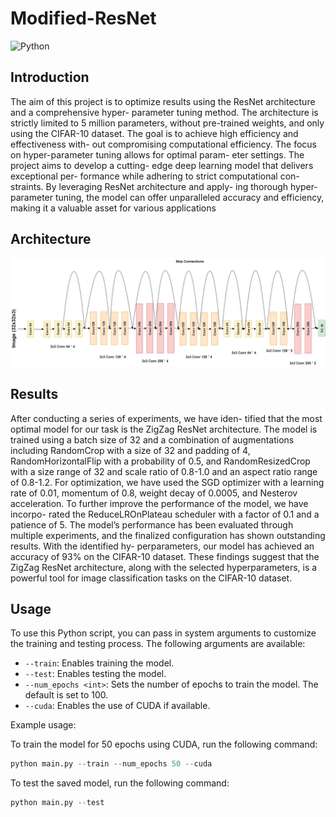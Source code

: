 # Modified-ResNet

![Python](https://img.shields.io/badge/Python-3.10-blue)

## Introduction
The aim of this project is to optimize results using
the ResNet architecture and a comprehensive hyper-
parameter tuning method. The architecture is strictly
limited to 5 million parameters, without pre-trained
weights, and only using the CIFAR-10 dataset. The
goal is to achieve high efficiency and effectiveness with-
out compromising computational efficiency. The focus
on hyper-parameter tuning allows for optimal param-
eter settings. The project aims to develop a cutting-
edge deep learning model that delivers exceptional per-
formance while adhering to strict computational con-
straints. By leveraging ResNet architecture and apply-
ing thorough hyper-parameter tuning, the model can
offer unparalleled accuracy and efficiency, making it a
valuable asset for various applications


## Architecture

![Architecture](/zigzag_resnet.png)

## Results

After conducting a series of experiments, we have iden-
tified that the most optimal model for our task is the
ZigZag ResNet architecture. The model is trained using
a batch size of 32 and a combination of augmentations
including RandomCrop with a size of 32 and padding of
4, RandomHorizontalFlip with a probability of 0.5, and
RandomResizedCrop with a size range of 32 and scale
ratio of 0.8-1.0 and an aspect ratio range of 0.8-1.2.
For optimization, we have used the SGD optimizer
with a learning rate of 0.01, momentum of 0.8, weight
decay of 0.0005, and Nesterov acceleration. To further
improve the performance of the model, we have incorpo-
rated the ReduceLROnPlateau scheduler with a factor
of 0.1 and a patience of 5.
The model’s performance has been evaluated through
multiple experiments, and the finalized configuration
has shown outstanding results. With the identified hy-
perparameters, our model has achieved an accuracy of
93% on the CIFAR-10 dataset. These findings suggest
that the ZigZag ResNet architecture, along with the
selected hyperparameters, is a powerful tool for image
classification tasks on the CIFAR-10 dataset.

## Usage

To use this Python script, you can pass in system arguments to customize the training and testing process. The following arguments are available:

- `--train`: Enables training the model.
- `--test`: Enables testing the model.
- `--num_epochs <int>`: Sets the number of epochs to train the model. The default is set to 100.
- `--cuda`: Enables the use of CUDA if available.

Example usage:

To train the model for 50 epochs using CUDA, run the following command:

```python
python main.py --train --num_epochs 50 --cuda
```

To test the saved model, run the following command:

```python
python main.py --test
```

